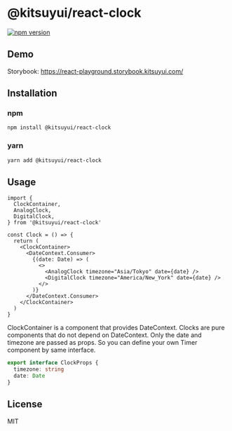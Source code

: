 # @kitsuyui/react-clock

[![npm version](https://badge.fury.io/js/@kitsuyui%2Freact-clock.svg)](https://badge.fury.io/js/@kitsuyui%2Freact-clock)

## Demo

Storybook: https://react-playground.storybook.kitsuyui.com/

## Installation

### npm

```sh
npm install @kitsuyui/react-clock
```

### yarn

```sh
yarn add @kitsuyui/react-clock
```

## Usage

```tsx
import {
  ClockContainer,
  AnalogClock,
  DigitalClock,
} from '@kitsuyui/react-clock'

const Clock = () => {
  return (
    <ClockContainer>
      <DateContext.Consumer>
        {(date: Date) => (
          <>
            <AnalogClock timezone="Asia/Tokyo" date={date} />
            <DigitalClock timezone="America/New_York" date={date} />
          </>
        )}
      </DateContext.Consumer>
    </ClockContainer>
  )
}
```

ClockContainer is a component that provides DateContext.
Clocks are pure components that do not depend on DateContext. Only the date and timezone are passed as props.
So you can define your own Timer component by same interface.

```typescript
export interface ClockProps {
  timezone: string
  date: Date
}
```

## License

MIT
